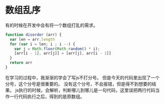 # 数组乱序

有的时候在开发中会有将一个数组打乱的需求。

```js
function disorder (arr) {
  var len = arr.length
  for (var i = len; i ; i --) {
    var j = Math.floor(Math.random() * i);
    [arr[i - 1], arr[j]] = [arr[j], arr[i - 1]]
  }
  return arr
}
```

在学习的过程中，我渐渐的学会了写js不打分号。
但是今天的代码里出现了一个分号，这个分号是很重要的。
没有这个分号，不会报错，但是得不到想要的结果。
js执行的时候，会解析，判断哪儿到哪儿是一句代码，这里误把两行代码当作一行代码执行之后，得到的是原数组。